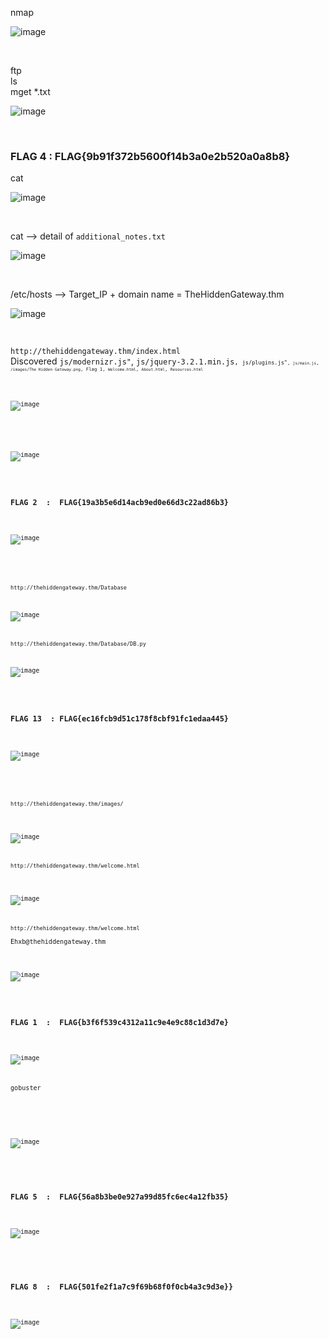 

<p>nmap</p>

![image](https://github.com/user-attachments/assets/e96407fa-6f81-4e43-9aec-93da93c8c174)

<br>

<p>ftp<br>
ls<br>
mget *.txt</p>

![image](https://github.com/user-attachments/assets/3a5d72c0-da0e-43d9-adeb-a192516a2f79)

<br>

<h3>FLAG 4  :  FLAG{9b91f372b5600f14b3a0e2b520a0a8b8}</h3>

<p>cat</p>

![image](https://github.com/user-attachments/assets/59b1225b-3c23-4840-a6b4-13fc7aab60e4)

<br>

<p>cat  --> detail of <code>additional_notes.txt</code></p>

![image](https://github.com/user-attachments/assets/79a88c89-91d8-4e2b-8dcb-eb582c813b4f)


<br>
<p>/etc/hosts --> Target_IP + domain name = TheHiddenGateway.thm </p>

![image](https://github.com/user-attachments/assets/4025f4a1-0337-4be5-9859-ef68f2d50639)

<br>

<p><code>http://thehiddengateway.thm/index.html</code><br>
Discovered <code>js/modernizr.js"</code>, <code>js/jquery-3.2.1.min.js<code>, <code>js/plugins.js"<code>, <code>js/main.js</code>, <code>/images/The Hidden Gateway.png</code>, Flag 1, <code>Welcome.html</code>, <code>About.html</code>, <code>Resources.html</code></p>

![image](https://github.com/user-attachments/assets/7276d3a8-5586-4e87-917d-6b15c4e24618)

<br>

![image](https://github.com/user-attachments/assets/abe1e86a-6f32-4cf5-b32f-bd1f60f95966)

<br>
<h3>FLAG 2  :  FLAG{19a3b5e6d14acb9ed0e66d3c22ad86b3}</h3>

![image](https://github.com/user-attachments/assets/2254eeb9-fdd4-40f0-9078-fb4525c35671)

<br>

<p><code>http://thehiddengateway.thm/Database</code><br>

![image](https://github.com/user-attachments/assets/a605dae6-9c78-447d-b416-e4ee3b01e57c)

<p><code>http://thehiddengateway.thm/Database/DB.py</code><br>

![image](https://github.com/user-attachments/assets/6a0a7585-a215-44a2-96d0-f91e3a92ca78)


<br>
<h3>FLAG 13  : FLAG{ec16fcb9d51c178f8cbf91fc1edaa445}</h3>

![image](https://github.com/user-attachments/assets/ee2bc28d-e644-48ce-a4ef-4006efe16bd4)

<br>



<p><code>http://thehiddengateway.thm/images/</code></p>

![image](https://github.com/user-attachments/assets/fcc3a88f-c131-45e4-90d5-74d820c517d5)


<p><code>http://thehiddengateway.thm/welcome.html</code></p>

![image](https://github.com/user-attachments/assets/076c5a5e-204e-473e-a4dc-f68cd7566ce9)

<p><code>http://thehiddengateway.thm/welcome.html</code><br>
Ehxb@thehiddengateway.thm</p>

![image](https://github.com/user-attachments/assets/63fa4d05-4e35-4712-8d0b-97d29b5c9d3a)




<br>
<h3>FLAG 1  :  FLAG{b3f6f539c4312a11c9e4e9c88c1d3d7e}</h3>


![image](https://github.com/user-attachments/assets/09c17091-4629-4a03-ac27-3eb8188beff1)


<p>gobuster</p>



<BR>


![image](https://github.com/user-attachments/assets/d934c431-96ef-43c0-88a7-25956836f95f)

<br>

<h3>FLAG 5  :  FLAG{56a8b3be0e927a99d85fc6ec4a12fb35}</h3>

![image](https://github.com/user-attachments/assets/e16b2c5f-cd92-441b-8130-8154ae6f81fa)

<br>

<h3>FLAG 8  :  FLAG{501fe2f1a7c9f69b68f0f0cb4a3c9d3e}}</h3>

![image](https://github.com/user-attachments/assets/cf5be001-4009-4e91-a7c2-0b608bcb837c)






